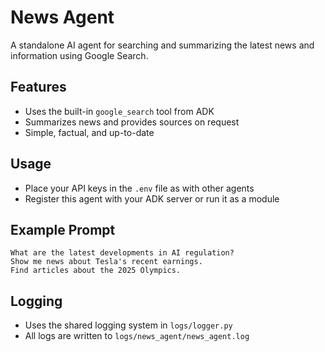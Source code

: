 # News Agent

A standalone AI agent for searching and summarizing the latest news and information using Google Search.

## Features
- Uses the built-in `google_search` tool from ADK
- Summarizes news and provides sources on request
- Simple, factual, and up-to-date

## Usage
- Place your API keys in the `.env` file as with other agents
- Register this agent with your ADK server or run it as a module

## Example Prompt
```
What are the latest developments in AI regulation?
Show me news about Tesla's recent earnings.
Find articles about the 2025 Olympics.
```

## Logging
- Uses the shared logging system in `logs/logger.py`
- All logs are written to `logs/news_agent/news_agent.log`
